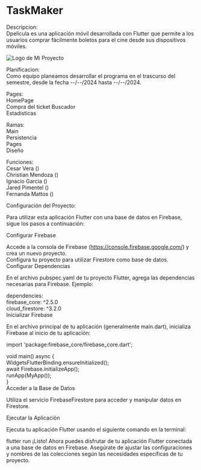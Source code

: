 # TaskMaker
Descripcion:  
Dpelicula es una aplicación móvil desarrollada con Flutter que permite a los usuarios comprar fácilmente boletos para el cine desde sus dispositivos móviles. 

![Logo de Mi Proyecto](https://meterpreter.org/wp-content/uploads/2018/09/flutter.png)

Planificacion:  
Como equipo planeamos desarrollar el programa en el trascurso del semestre, desde la fecha --/--/2024 hasta --/--/2024.

Pages:  
HomePage  
Compra del ticket 
Buscador   
Estadisticas  

Ramas:  
Main  
Persistencia  
Pages  
Diseño  

Funciones:  
Cesar Vera ()  
Christian Mendoza ()  
Ignacio Garcia ()  
Jared Pimentel ()  
Fernanda Mattos ()

Configuración del Proyecto:  

Para utilizar esta aplicación Flutter con una base de datos en Firebase, sigue los pasos a continuación:  

Configurar Firebase  
 
Accede a la consola de Firebase (https://console.firebase.google.com/) y crea un nuevo proyecto.  
Configura tu proyecto para utilizar Firestore como base de datos.  
Configurar Dependencias  

En el archivo pubspec.yaml de tu proyecto Flutter, agrega las dependencias necesarias para Firebase. Ejemplo:  

dependencies:  
  firebase_core: ^2.5.0  
  cloud_firestore: ^3.2.0  
Inicializar Firebase  

En el archivo principal de tu aplicación (generalmente main.dart), inicializa Firebase al inicio de tu aplicación:  
 

import 'package:firebase_core/firebase_core.dart';  

void main() async {  
  WidgetsFlutterBinding.ensureInitialized();  
  await Firebase.initializeApp();  
  runApp(MyApp());  
}  
Acceder a la Base de Datos  

Utiliza el servicio FirebaseFirestore para acceder y manipular datos en Firestore.  

Ejecutar la Aplicación  

Ejecuta tu aplicación Flutter usando el siguiente comando en la terminal:

flutter run
¡Listo! Ahora puedes disfrutar de tu aplicación Flutter conectada a una base de datos en Firebase. Asegúrate de ajustar las configuraciones y nombres de las colecciones según las necesidades específicas de tu proyecto.
